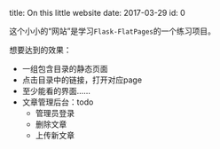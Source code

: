 title: On this little website
date: 2017-03-29
id: 0


这个小小的“网站”是学习`Flask-FlatPages`的一个练习项目。

想要达到的效果：

- 一组包含目录的静态页面
- 点击目录中的链接，打开对应page
- 至少能看的界面……
- 文章管理后台：todo
    - 管理员登录
    - 删除文章
    - 上传新文章
